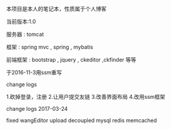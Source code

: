 本项目是本人的笔记本，性质属于个人博客

当前版本:1.0

服务器 : tomcat 

框架 : spring mvc , spring , mybatis

前端框架 : bootstrap , jquery , ckeditor ,ckfinder 等等

于2016-11-3用ssm重写

change logs

1.砍掉登录，注册
2.让用户提交友链
3.改善界面布局
4.改用ssm框架


change logs 2017-03-24

fixed wangEditor upload
decoupled mysql redis memcached 
